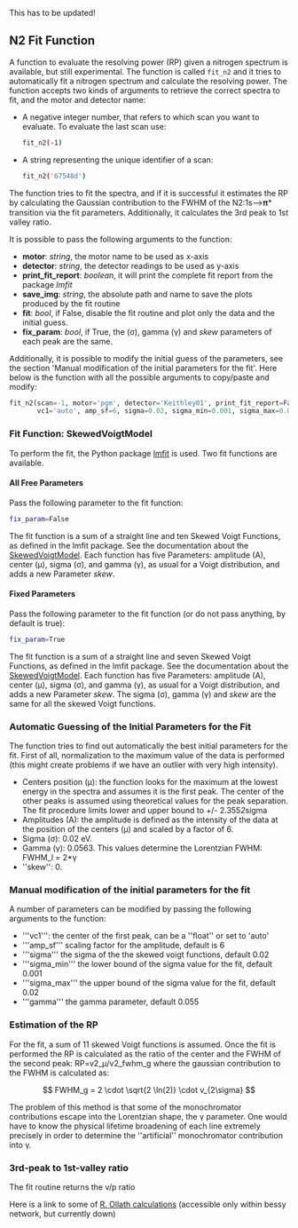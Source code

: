 This has to be updated!


## N2 Fit Function


A function to evaluate the resolving power (RP) given a nitrogen spectrum is available, but still experimental. The function is called `fit_n2` and it tries to automatically fit a nitrogen spectrum and calculate the resolving power. The function accepts two kinds of arguments to retrieve the correct spectra to fit, and the motor and detector name:

- A negative integer number, that refers to which scan you want to evaluate. To evaluate the last scan use:

  ```bash
  fit_n2(-1)
  ```

- A string representing the unique identifier of a scan:

  ```bash
  fit_n2('67548d')
  ```

The function tries to fit the spectra, and if it is successful it estimates the RP by calculating the Gaussian contribution to the FWHM of the N2:1s-->𝛑* transition via the fit parameters. Additionally, it calculates the 3rd peak to 1st valley ratio.

It is possible to pass the following arguments to the function:

- **motor**: *string*, the motor name to be used as x-axis
- **detector**: *string*, the detector readings to be used as y-axis
- **print_fit_report**: *boolean*, it will print the complete fit report from the package *lmfit*
- **save_img**: *string*, the absolute path and name to save the plots produced by the fit routine
- **fit**: *bool*, if False, disable the fit routine and plot only the data and the initial guess.
- **fix_param**: *bool*, if True, the (σ), gamma (γ) and *skew* parameters of each peak are the same.

Additionally, it is possible to modify the initial guess of the parameters, see the section 'Manual modification of the initial parameters for the fit'. Here below is the function with all the possible arguments to copy/paste and modify:

```python
fit_n2(scan=-1, motor='pgm', detector='Keithley01', print_fit_report=False, save_img=False, fit=True,
       vc1='auto', amp_sf=6, sigma=0.02, sigma_min=0.001, sigma_max=0.02, gamma=0.055)
```

### Fit Function: SkewedVoigtModel

To perform the fit, the Python package [lmfit](https://lmfit.github.io/lmfit-py/) is used. Two fit functions are available.

#### All Free Parameters

Pass the following parameter to the fit function:
```bash
fix_param=False
```
The fit function is a sum of a straight line and ten Skewed Voigt Functions, as defined in the lmfit package. See the documentation about the [SkewedVoigtModel](https://lmfit.github.io/lmfit-py/builtin_models.html). Each function has five Parameters: amplitude (A), center (μ), sigma (σ), and gamma (γ), as usual for a Voigt distribution, and adds a new Parameter *skew*.

#### Fixed Parameters

Pass the following parameter to the fit function (or do not pass anything, by default is true):
```bash
fix_param=True
```
The fit function is a sum of a straight line and seven Skewed Voigt Functions, as defined in the lmfit package. See the documentation about the [SkewedVoigtModel](https://lmfit.github.io/lmfit-py/builtin_models.html). Each function has five Parameters: amplitude (A), center (μ), sigma (σ), and gamma (γ), as usual for a Voigt distribution, and adds a new Parameter *skew*. The sigma (σ), gamma (γ) and *skew* are the same for all the skewed Voigt functions.

### Automatic Guessing of the Initial Parameters for the Fit

The function tries to find out automatically the best initial parameters for the fit. First of all, normalization to the maximum value of the data is performed (this might create problems if we have an outlier with very high intensity). 

- Centers position (&mu;): the function looks for the maximum at the lowest energy in the spectra and assumes it is the first peak. The center of the other peaks is assumed using theoretical values for the peak separation. The fit procedure limits lower and upper bound to +/- 2.355*2*sigma
- Amplitudes (A): the amplitude is defined as the intensity of the data at the position of the centers (&mu;) and scaled by a factor of 6. 
- Sigma (&sigma;):  0.02 eV. 
- Gamma (&gamma;): 0.0563. This values determine the Lorentzian FWHM: FWHM_l = 2*&gamma;
- ''skew'': 0.

### Manual modification of the initial parameters for the fit 
A number of parameters can be modified by passing the following arguments to the function:

- '''vc1''': the center of the first peak, can be a ''float'' or set to 'auto'
- '''amp_sf''' scaling factor for the amplitude, default is 6 
- '''sigma''' the sigma of the the skewed voigt functions, default 0.02 
- '''sigma_min''' the lower bound of the sigma value for the fit, default 0.001
- '''sigma_max''' the upper bound of the sigma value for the fit, default 0.02
- '''gamma''' the gamma parameter, default 0.055

### Estimation of the RP 

For the fit, a sum of 11 skewed Voigt functions is assumed. Once the fit is performed the RP is calculated as the ratio of the center and the FWHM of the second peak:
 RP=v2_&mu;/v2_fwhm_g
where the gaussian contribution to the FWHM is calculated as:

$$
FWHM_g = 2 \cdot \sqrt{2 \ln(2)} \cdot v_{2\sigma}
$$


The problem of this method is that some of the monochromator contributions escape into the Lorentzian shape, the &gamma; parameter. 
One would have to know the physical lifetime broadening of each line extremely precisely in order to determine the ''artificial'' monochromator contribution into &gamma;. 


### 3rd-peak to 1st-valley ratio 

The fit routine returns the v/p ratio

 Here is a link to some of [R. Ollath calculations](http://help.bessy.de/~follath/spektren/nitrogen/simulation.html) (accessible only within bessy network, but currently down)